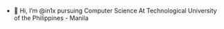 - 👋 Hi, I’m @in1x pursuing Computer Science At Technological University of the Philippines - Manila

